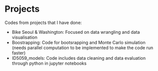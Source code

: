 # Projects
Codes from projects that I have done:
- Bike Seoul & Washington: Focused on data wrangling and data visualisation
- Boostrapping: Code for bootsrapping and Monte Carlo simulation (needs parallel computation to be implemented to make the code run faster)
- ID5059_models: Code includes data cleaning and data evaluation through python in jupyter notebooks 
